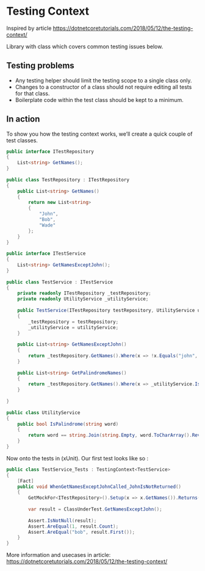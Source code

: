 # Testing Context
Inspired by article https://dotnetcoretutorials.com/2018/05/12/the-testing-context/

Library with class which covers common testing issues below.

## Testing problems

* Any testing helper should limit the testing scope to a single class only.
* Changes to a constructor of a class should not require editing all tests for that class.
* Boilerplate code within the test class should be kept to a minimum.

## In action

To show you how the testing context works, we’ll create a quick couple of test classes.

``` c#
public interface ITestRepository
{
    List<string> GetNames();
}
 
public class TestRepository : ITestRepository
{
    public List<string> GetNames()
    {
        return new List<string>
        {
            "John",
            "Bob",
            "Wade"
        };
    }
}
 
public interface ITestService
{
    List<string> GetNamesExceptJohn();
}
 
public class TestService : ITestService
{
    private readonly ITestRepository _testRepository;
    private readonly UtilityService _utilityService;
 
    public TestService(ITestRepository testRepository, UtilityService utilityService)
    {
        _testRepository = testRepository;
        _utilityService = utilityService;
    }
 
    public List<string> GetNamesExceptJohn()
    {
        return _testRepository.GetNames().Where(x => !x.Equals("john", StringComparison.CurrentCultureIgnoreCase)).ToList();
    }
 
    public List<string> GetPalindromeNames()
    {
        return _testRepository.GetNames().Where(x => _utilityService.IsPalindrome(x)).ToList();
    }
 
}
 
public class UtilityService
{
    public bool IsPalindrome(string word)
    {
        return word == string.Join(string.Empty, word.ToCharArray().Reverse());
    }
}
```

Now onto the tests in (xUnit). Our first test looks like so :

``` c#
public class TestService_Tests : TestingContext<TestService>
{
    [Fact]
    public void WhenGetNamesExceptJohnCalled_JohnIsNotReturned()
    {
        GetMockFor<ITestRepository>().Setup(x => x.GetNames()).Returns(new List<string> { "bob", "john" });
 
        var result = ClassUnderTest.GetNamesExceptJohn();
 
        Assert.IsNotNull(result);
        Assert.AreEqual(1, result.Count);
        Assert.AreEqual("bob", result.First());
    }
}
```

More information and usecases in article:
https://dotnetcoretutorials.com/2018/05/12/the-testing-context/
